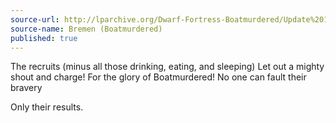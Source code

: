 ```yaml
---
source-url: http://lparchive.org/Dwarf-Fortress-Boatmurdered/Update%201-20/
source-name: Bremen (Boatmurdered)
published: true
---
```


<p>The recruits (minus all those drinking, eating, and sleeping) Let out a mighty shout and charge! For the glory of Boatmurdered! No one can fault their bravery</p>

<p>Only their results.</p>
 

